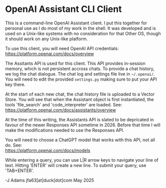 # OpenAI Assistant CLI Client
  
  This is a command-line OpenAI Assistant client. I put this together
for personal use as I do most of my work in the shell.
  It was developed and is used on a Unix-like systems with no
consideration for that Other OS, though it should work on
any Unix-like platform.  
  
  To use this client, you will need OpenAI API credentials:  
https://platform.openai.com/docs/overview   
  
  The Assitants API is used for this client. This API provides
in-session memory, which is not persistent accross chats. To
provide a chat history, we log the chat dialogue. The chat log
and settings file live in `~/.openai/`. You will need to edit the
provided `settings.py` making sure to put your API key there.  
  
  At the start of each new chat, the chat history file is uploaded to
a Vector Store. You will see that when the Assistant object is first
instantiated, the tools 'file_search' and 'code_interpreter' are loaded.
See:  
https://platform.openai.com/docs/assistants/overview  
  
  At the time of this writing, the Assistants API is slated to
be depricated in favour of the newer Responses API sometime
in 2026. Before that time I will make the modifications needed
to use the Responses API.  
  
  You will need to choose a ChatGPT model that works with
this API, not all do. See:  
https://platform.openai.com/docs/models  
  
  While entering a query, you can use L|R arrow keys to navigate
your line of text. Hitting 'ENTER' will create a new line. To submit
your query, use 'TAB+ENTER'.  
  
-J Adams jfa63[at]duck[dot]com May 2025

